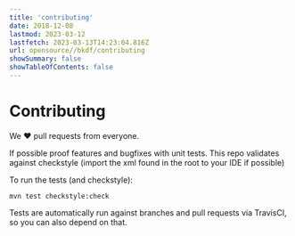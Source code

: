 ```yaml
---
title: 'contributing'
date: 2018-12-08
lastmod: 2023-03-12
lastfetch: 2023-03-13T14:23:04.816Z
url: opensource//bkdf/contributing
showSummary: false
showTableOfContents: false
---
```

# Contributing

We ❤ pull requests from everyone.

If possible proof features and bugfixes with unit tests.
This repo validates against checkstyle (import the xml found in the root to your IDE if possible)

To run the tests (and checkstyle):

```shell
mvn test checkstyle:check
```

Tests are automatically run against branches and pull requests
via TravisCI, so you can also depend on that.
